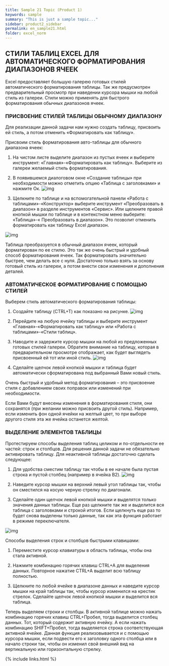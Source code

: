 ```yaml
---
title: Sample 21 Topic (Product 1)
keywords: sample
summary: "This is just a sample topic..."
sidebar: product2_sidebar
permalink: en_sample21.html
folder: excel_norm
---
```


## СТИЛИ ТАБЛИЦ EXCEL ДЛЯ АВТОМАТИЧЕСКОГО ФОРМАТИРОВАНИЯ ДИАПАЗОНОВ ЯЧЕЕК

Excel предоставляет большую галерею готовых стилей автоматического форматирования таблицы. Так же предусмотрен предварительный просмотр при наведении курсора мышки на любой стиль из галереи. Стили можно применять для быстрого форматирования обычных диапазонов ячеек.

### ПРИСВОЕНИЕ СТИЛЕЙ ТАБЛИЦЫ ОБЫЧНОМУ ДИАПАЗОНУ

Для реализации данной задачи нам нужно создать таблицу, присвоить ей стиль, а потом отменить «Форматировать как таблицу».

Присвоим стиль форматирования авто-таблицы для обычного диапазона ячеек:

1. На чистом листе выделите диапазон из пустых ячеек и выберите инструмент: «Главная»-«Форматировать как таблицу». Выберите из галереи желаемый стиль форматирования.
    
2. В появившемся диалоговом окне «Создание таблицы» при необходимости можно отметить опцию «Таблица с заголовками» и нажмите Ок.
        ![img](/images/img.png)

3. Щелкните по таблице и на вспомогательной панели «Работа с таблицами»-«Конструктор» выберите инструмент «Преобразовать в диапазон» в разделе инструментов «Сервис». Или щелкните правой кнопкой мышки по таблице и в контекстном меню выберите: «Таблица»-« Преобразовать в диапазон». Это позволит отменить форматировать как таблицу Excel диапазон.
 
![img](/images/img.png)

Таблица преобразуется в обычный диапазон ячеек, который форматирован по ее стилю. Это так же очень быстрый и удобный способ форматирования ячеек. Так форматировать значительно быстрее, чем делать все с нуля. Достаточно только взять за основу готовый стиль из галереи, а потом внести свои изменения и дополнения деталей.

### АВТОМАТИЧЕСКОЕ ФОРМАТИРОВАНИЕ С ПОМОЩЬЮ СТИЛЕЙ

Выберем стиль автоматического форматирования таблицы:

1. Создайте таблицу (CTRL+T) как показано на рисунке.
        ![img](/images/img.png)
    
2. Перейдите на любую ячейку таблицы и выберите инструмент «Главная»-«Форматировать как таблицу» или «Работа с таблицами»-«Стили таблиц».

3. Наводите и задержите курсор мышки на любой из предложенных готовых стилей галереи. Обратите внимание на таблицу, которая в предварительном просмотре отображает, как будет выглядеть присвоенный ей тот или иной стиль.
        ![img](/images/img.png)
 
4. Сделайте щелчок левой кнопкой мышки и таблица будет автоматически сформатирована под выбранный Вами новый стиль.

Очень быстрый и удобный метод форматирования – это присвоение стиля с добавлением своих поправок или изменений при необходимости.

Если Вами будут внесены изменения в форматирования стиля, они сохранятся (при желании можно присвоить другой стиль). Например, если изменить фон одной ячейки на желтый цвет, то при выборе другого стиля эта же ячейка останется желтой.

### ВЫДЕЛЕНИЕ ЭЛЕМЕНТОВ ТАБЛИЦЫ

Протестируем способы выделения таблиц целиком и по-отдельности ее частей: строк и столбцов. Для решения данной задачи не обязательно активировать таблицу. Для неактивной таблицы достаточно сделать следующее:

1. Для удобства сместим таблицу так чтобы в ее начале была пустая строка и пустой столбец (например в ячейка B2).
        ![img](/images/img.png)
   
2. Наведите курсор мышки на верхний левый угол таблицы так, чтобы он сместился на косую черную стрелку по диагонали.
 
3. Сделайте один щелчок левой кнопкой мышки и выделятся только значения данных таблицы. Еще раз щелкните так же и выделится вся таблица с заголовками и строкой итогов. Если щелкнуть еще раз то будет снова выделены только данные, так как эта функция работает в режиме переключателя.

![img](/images/img.png)

Способы выделения строк и столбцов быстрыми клавишами:

1. Переместите курсор клавиатуры в область таблицы, чтобы она стала активной.

2. Нажмите комбинацию горячих клавиш CTRL+A для выделения данных. Повторное нажатие CTRL+A выделит всю таблицу полностью.

3. Щелкните по любой ячейке в диапазоне данных и наведите курсор мышки на край таблицы так, чтобы курсор изменился на крестик стрелок. Сделайте щелчок левой кнопкой мышки и выделится вся таблица.

Теперь выделяем строки и столбцы. В активной таблице можно нажать комбинацию горячих клавиш CTRL+Пробел, тогда выделится столбец данных. Тот, который содержит активную ячейку. А если нажать комбинацию SHIFT+Пробел, тогда выделяется строка соответствующая активной ячейке. Данная функция реализовывается и с помощью курсора мышки, если подвести его к заголовку одного столбца или в начало строки так, чтобы он изменил свой внешний вид на вертикальную или горизонтальную стрелку.

{% include links.html %}